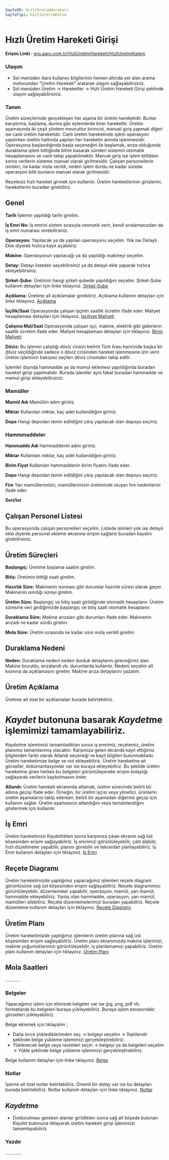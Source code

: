```yaml
---
SayfaID: HizliUretimHareketi
SayfaTipi: HizliUretimKalem
---
```


# Hızlı Üretim Hareketi Girişi

**Erişim Linki :** [erp.aaro.com.tr/HizliUretimHareketi/HizliUretimKalem](erp.aaro.com.tr/HizliUretimHareketi/HizliUretimKalem)

### Ulaşım

- Sol menüden Aaro kullanıcı bilgilerinin hemen altında yer alan arama motorundan "Uretim Hareketi" aratarak ulaşım sağlayabilirsiniz.
- Sol menüden Üretim -> Hareketler -> Hızlı Üretim Hareketi Girişi şeklinde ulaşım sağlayabilirsiniz.

### Tanım

Üretim süreçlerinde gerçekleşen her aşama bir üretim hareketidir. Bunlar karıştırma, başlama, durma gibi eylemlerde birer harekettir.
Üretim aşamasında iki çeşit yöntem mevcuttur birincisi, manuel giriş yapmak diğeri ise canlı üretim hareketidir.
Canlı üretim hareketinde işlem operasyon yapılırken üretim hattında yapılan her hareketin anında işlenmesidir.
Operasyona başlandığında başla seçeneğini ile başlamak, arıza olduğunda duraklama işlem bittiğinde bitire basarak süreleri sistemin otomatik hesaplamasını ve canlı takip yapabilmektir.
Manuel giriş ise işlem bittikten sonra verilerin sisteme manuel olarak girilmesidir.
Çalışan personellerin isimleri, ne kadar mola verildi, neden işlem durdu ne kadar sürede operasyon bitti bunların manuel olarak girilmesidir.

Reçetesiz hızlı hareket girmek için kullanılır.
Üretim hareketlerinin girişlerini, hareketlerini buradan girebiliriz.

## Genel 

**Tarih** İşlemin yapıldığı tarihi girelim.

**İş Emri No:** İş emrini sistem sırasıyla otomatik verir, kendi sıralamanızdan da iş emri numarası verebilirsiniz.

**Operasyon:** Yapılacak ya da yapılan operasyonu seçelim. Yok ise Detaylı Ekle diyerek hızlıca kayıt açabiliriz.

**Makine:** Operasyonun yapılacağı ya da yapıldığı makineyi seçelim. 

**Detay:** Detayı listeden seçebilirsiniz ya da detaylı ekle yaparak hızlıca ekleyebilirsiniz.

**Şirket-Şube:** Üretimin hangi şirket-şubede yapıldığını seçelim. Şirket-Şube kullanım detayları için linke tıklayınız. [Şirket-Şube](../TemelOzellikler/SirketSubeHareket.md)

**Açıklama:** Üretime ait açıklamalar girebiliriz. Açıklama kullanım detayları için linke tıklayınız. [Açıklama](../TemelOzellikler/Aciklama.md)

**İşçilik/Saat** Operasyonda çalışan işçinin saatlik ücretini ifade eder. Maliyet hesaplaması detayları için tıklayınız. [İşçiliyet Maliyeti](../Uretim/IscilikMaliyeti.md)

**Çalışma Mal/Saat** Operasyonda çalışan işçi, makine, elektrik gibi giderlerin saatlik ücretini ifade eder. Maliyet hesaplaması detayları için tıklayınız. [Birim Maliyeti](../Uretim/BirimMaliyeti.md)

**Döviz:** Bu işlemin çalıştığı döviz cinsini belirtir.Türk lirası haricinde başka bir döviz seçildiğinde sadece o döviz cinsinden hareket işlenmesine izin verir. 
	Üretim işleminin bakiyesi seçilen döviz cinsinden takip edilir.

İşlemler dışında hammadde ya da mamul eklemesi yapıldığında buradan hareket girişi yapılmalıdır. 
Burada işlemler aynı fakat buradan hammadde ve mamul girişi ekleyebilirsiniz.

### Mamüller

**Mamül Adı** Mamülün adını giriniz.

**Miktar** Kullanılan miktar, kaç adet kullanıldığını giriniz.

**Depo** Hangi depodan temin edildiğini çıkış yapılacak olan depoyu seçiniz.

### Hammmaddeler 

**Hammadde Adı** Hammaddenin adını giriniz.

**Miktar** Kullanılan miktar, kaç adet kullanıldığını giriniz.

**Birim Fiyat** Kullanılan hammaddenin birim fiyatını ifade eder.

**Depo** Hangi depodan temin edildiğini çıkış yapılacak olan depoyu seçiniz.

**Fire** Yarı mamüllerimizin, mamüllerimizin üretiminde oluşan fire nedenlerini ifade eder.

**Seri/lot** 

## Çalışan Personel Listesi

Bu operasyonda çalışan personelleri seçelim. 
Listede isimleri yok ise detaylı ekle diyerek personel ekleme ekranına erişim sağlanır buradan kaydını girebilirsiniz. 

## Üretim Süreçleri

**Başlangıç:** Üretime başlama saatini girelim.

**Bitiş:** Üretimin bittiği saati girelim.

**Hazırlık Süre:** Makinenin ısınması gibi durumlar hazırlık süresi olarak geçer. Makinenin ısındığı süreyi girelim.

**Üretim Süre:** Başlangıç ve bitiş saati girildiğinde otomatik hesaplanır. 
Üretim süresine veri girdiğimizde başlangıç ve bitiş saati otomatik hesaplanır.

**Duraklama Süre:** Makine arızaları gibi durumları ifade eder. Makinenin arızadı ne kadar sürdü girelim. 

**Mola Süre:** Üretim sırasında ne kadar süre mola verildi girelim. 

## Duraklama Nedeni

**Neden:** Duraklama nedeni neden durduk detaylarını gireceğimiz alan. Makine bozuldu, arızalandı vb. durumlarda kullanılır.
Nedeni seçelim alt kısmına da açıklamasını girelim. Makine arıza detaylarını yazalım.

## Üretim Açıklama

Üretime ait özel bir açıklamaları burada belirtebiliriz.

# *Kaydet* butonuna basarak *Kaydet*me işlemimizi tamamlayabiliriz.

*Kaydet*me işlemimizi tamamladıktan sonra iş emrimiz, reçetemiz, üretim planımız tamamlanmış olacaktır. 
Karşımıza gelen ekranda kayıt ettiğimiz bilgilerden farklı olarak Atlandı seçeneği ve kayıt bilgileri bulunmaktadır.
Üretim hareketimize belge ve not ekleyebiliriz. Üretim hareketine ait görseller, dokümantasyonlar var ise buraya ekleyebiliriz. 
Bu şekilde üretim hareketine giren herkes bu belgeleri görüntüleyereke erişim kolaylığı sağlayarak verilerin kaybolmasını önler.

**Atlandı:** Üretim hareketi ekranında atlamak, üretim sürecinde belirli bir adıma geçişi ifade eder. 
	Örneğin, bir üretim işçisi veya yönetici, ürünlerin üretim aşamalarını takip ederken, belirli bir aşamadan diğerine geçişi için kullanım sağlar.
	Üretim aşamasının atlandığını veya tamamlandığını göstermek için kullanılır.

## İş Emri 

Üretim hareketimizi *Kaydet*tikten sonra karşımıza çıkan ekranın sağ üst köşesinden erişim sağlayabiliriz.
İş emrimizi görüntüleyebilir, çıktı alabilir, hızlı düzeltmeler yapabilir, planını görebilir ve tekrardan planlayabiliriz.
İş Emri kullanım detayları için tıklayınız. [İş Emri](../Uretim/IsEmri.md)

## Reçete Diagramı

Üretim hareketimizde yaptığımız yapacağımız işlemleri reçete diagram görüntüsüne sağ üst köşesinden erişim sağlayabiliriz.
Reçete diagramımızı görüntüleyebilir, düzenlemeler yapabilir, operasyon, mamül, yarı mamül, hammadde ekleyebiliriz. 
Yanlış olan hammadde, operasyon, yarı mamül, mamülleri silebiliriz.
Reçete düzenlemelerimizi buradan yapabiliriz.
Reçete düzenleme kullanım detayları için tıklayınız. [Recete Diagramı](../Uretim/ReceteDiagrami.md)

## Üretim Planı 

Üretim hareketimizde yaptığımız işlemlerin üretim planına sağ üst köşesinden erişim sağlayabiliriz.
Üretim planı ekranımızda makine işlerimizi, makine yoğunluklarımızı görüntüleyebilir, iş planlamamızı yapabiliriz.
Üretim planı kullanım detayları için tıklayınız. [Üretim Planı](../Uretim/Planlama.md)

## Mola Saatleri

............


### Belgeler

Yapacağımız işlem için elimizde belgeler var ise jpg, png, pdf vb. formatlarda bu belgeleri buraya yükleyebiliriz.
Buraya işlem esnasındaki görselleri yükleyebiliriz.

Belge eklemek için tıklayalım ;

- Daha önce yüklediklerimden seç -> belgeyi seçelim -> İlişkilendir şeklinde belge yükleme işlemimizi gerçekleştirebiliriz.
- Yüklenecek belge veya resimleri seçin -> belgeyi ya da belgeleri seçelim -> Yükle şeklinde belge yükleme işlemimizi gerçekleştirebiliriz.

Belge kullanım detayları için linke tıklayınız. [Belge](../TemelOzellikler/Belgeler.md)

### Notlar 

İşleme ait özel notlar belirtebiliriz. 
Önemli bir detay var ise bu detayları burada belirtebiliriz.
Notlar kullanım detayları için linke tıklayınız. [Notlar](../TemelOzellikler/Notlar.md)

## *Kaydet*me 

- Doldurulması gereken alanlar girildikten sonra sağ alt köşede bulunan *Kaydet* butonuna tıklayarak üretim hareketi girişi işlemimizi tamamlayabiliriz.

### Yazdır

.............
